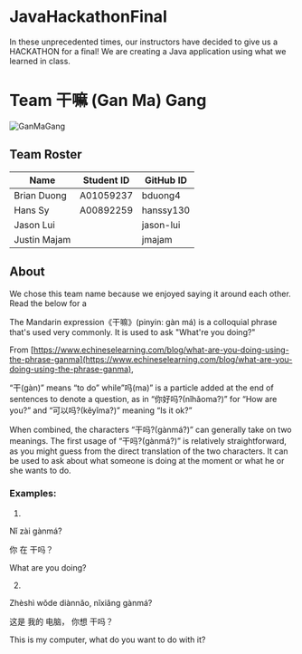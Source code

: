 # JavaHackathonFinal
In these unprecedented times, our instructors have decided to give us a HACKATHON for a final! We are creating a Java application using what we learned in class.

# Team 干嘛 (Gan Ma) Gang

![GanMaGang](http://3770.liulinmall.com/vod/2018-08-07/5b68be8a7af8f.jpg)

## Team Roster
| Name | Student ID | GitHub ID |
|---|---|---|
| Brian Duong |A01059237 | bduong4 |
| Hans Sy | A00892259 | hanssy130 |
| Jason Lui | | jason-lui |
| Justin Majam | | jmajam |

## About
We chose this team name because we enjoyed saying it around each other. Read the below for a 

The Mandarin expression《干嘛》(pinyin: gàn má) is a colloquial phrase that's used very commonly.
It is used to ask "What're you doing?"

From [https://www.echineselearning.com/blog/what-are-you-doing-using-the-phrase-ganma](https://www.echineselearning.com/blog/what-are-you-doing-using-the-phrase-ganma),

“干(gàn)” means “to do” while”吗(ma)” is a particle added at the end of sentences to denote a question, as in “你好吗?(nǐhǎoma?)” for “How are you?” and “可以吗?(kěyǐma?)” meaning “Is it ok?”

When combined, the characters “干吗?(gànmá?)” can generally take on two meanings. The first usage of “干吗?(gànmá?)” is relatively straightforward, as you might guess from the direct translation of the two characters. It can be used to ask about what someone is doing at the moment or what he or she wants to do.

### Examples:

1) 

Nǐ zài gànmá?

你  在 干吗？

What are you doing?

2) 

Zhèshì wǒde diànnǎo, nǐxiǎng gànmá?

这是    我的   电脑，    你想     干吗？

This is my computer, what do you want to do with it?

